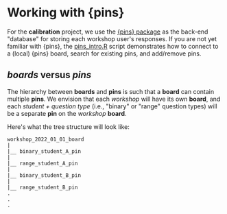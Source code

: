 # Working with {pins}

For the **calibration** project, we use the [{pins} package](https://pins.rstudio.com/) as the back-end "database" for storing each workshop user's responses. If you are not yet familiar with {pins}, the [pins_intro.R](pins_intro.R) script demonstrates how to connect to a (local) {pins} board, search for existing pins, and add/remove pins.

## *boards* versus *pins*

The hierarchy between **boards** and **pins** is such that a **board** can contain multiple **pins**. We envision that each *workshop* will have its own **board**, and each *student + question type* (i.e., "binary" or "range" question types) will be a separate **pin** on the *workshop* **board**.

Here's what the tree structure will look like:

    workshop_2022_01_01_board
    |
    |__ binary_student_A_pin
    |
    |__ range_student_A_pin
    |
    |__ binary_student_B_pin
    |
    |__ range_student_B_pin
    .
    .
    .
